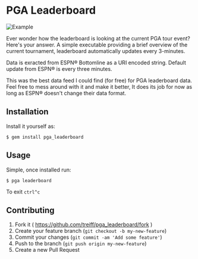 # PGA Leaderboard
![Example](https://raw.githubusercontent.com/treiff/pga_leaderboard/master/example.png)

Ever wonder how the leaderboard is looking at the current PGA tour event?  Here's your answer.  A simple executable providing a brief overview of the current tournament, leaderboard automatically updates every 3-minutes.

Data is exracted from ESPN&reg; Bottomline as a URI encoded string. Default update from ESPN&reg; is every three minutes.

This was the best data feed I could find (for free) for PGA leaderboard data.  Feel free to mess around with it and make it better,  It does its job for now as long as ESPN&reg; doesn't change their data format. 

## Installation

Install it yourself as:

    $ gem install pga_leaderboard

## Usage

Simple, once installed run:

	$ pga leaderboard

To exit ```ctrl^c```

## Contributing

1. Fork it ( https://github.com/treiff/pga_leaderboard/fork )
2. Create your feature branch (`git checkout -b my-new-feature`)
3. Commit your changes (`git commit -am 'Add some feature'`)
4. Push to the branch (`git push origin my-new-feature`)
5. Create a new Pull Request
